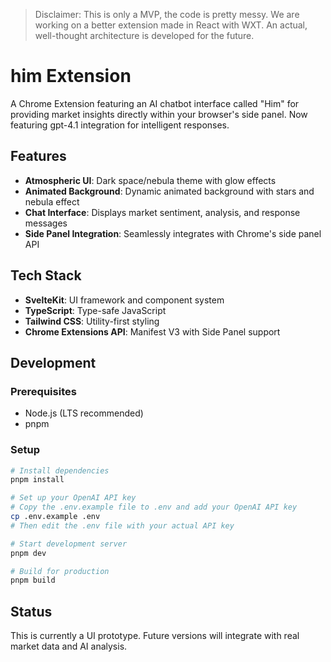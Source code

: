 > Disclaimer: This is only a MVP, the code is pretty messy. We are working on a better extension made in React with WXT. An actual, well-thought architecture is developed for the future.

# him Extension

A Chrome Extension featuring an AI chatbot interface called "Him" for providing market insights directly within your browser's side panel. Now featuring gpt-4.1 integration for intelligent responses.

## Features

- **Atmospheric UI**: Dark space/nebula theme with glow effects
- **Animated Background**: Dynamic animated background with stars and nebula effect
- **Chat Interface**: Displays market sentiment, analysis, and response messages
- **Side Panel Integration**: Seamlessly integrates with Chrome's side panel API

## Tech Stack

- **SvelteKit**: UI framework and component system
- **TypeScript**: Type-safe JavaScript
- **Tailwind CSS**: Utility-first styling
- **Chrome Extensions API**: Manifest V3 with Side Panel support

## Development

### Prerequisites

- Node.js (LTS recommended)
- pnpm

### Setup

```bash
# Install dependencies
pnpm install

# Set up your OpenAI API key
# Copy the .env.example file to .env and add your OpenAI API key
cp .env.example .env
# Then edit the .env file with your actual API key

# Start development server
pnpm dev

# Build for production
pnpm build
```

## Status

This is currently a UI prototype. Future versions will integrate with real market data and AI analysis.

